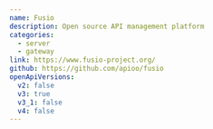 ```yaml
---
name: Fusio
description: Open source API management platform
categories:
  - server
  - gateway
link: https://www.fusio-project.org/
github: https://github.com/apioo/fusio
openApiVersions:
  v2: false
  v3: true
  v3_1: false
  v4: false
---
```

